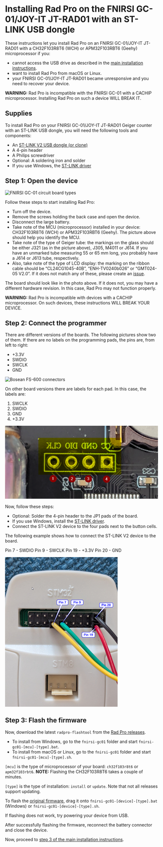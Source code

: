 # Installing Rad Pro on the FNIRSI GC-01/JOY-IT JT-RAD01 with an ST-LINK USB dongle

These instructions let you install Rad Pro on an FNIRSI GC-01/JOY-IT JT-RAD01 with a CH32F103R8T6 (WCH) or APM32F103RBT6 (Geehy) microprocessor if you:

* cannot access the USB drive as described in the [main installation instructions](install.md).
* want to install Rad Pro from macOS or Linux.
* your FNIRSI GC-01/JOY-IT JT-RAD01 became unresponsive and you need to recover your device.

**WARNING:** Rad Pro is incompatible with the FNIRSI GC-01 with a CACHIP microprocessor. Installing Rad Pro on such a device WILL BREAK IT.

## Supplies

To install Rad Pro on your FNIRSI GC-01/JOY-IT JT-RAD01 Geiger counter with an ST-LINK USB dongle, you will need the following tools and components:

* An [ST-LINK V2 USB dongle (or clone)](https://www.amazon.com/s?k=st-link+v2)
* A 4-pin header
* A Philips screwdriver
* Optional: A soldering iron and solder
* If you use Windows, the [ST-LINK driver](https://www.st.com/en/development-tools/stsw-link009.html)

## Step 1: Open the device

![FNIRSI GC-01 circuit board types](img/gc-01-board-type.jpg)

Follow these steps to start installing Rad Pro:

* Turn off the device.
* Remove the screws holding the back case and open the device.
* Disconnect the large battery.
* Take note of the MCU (microprocessor) installed in your device: CH32F103R8T6 (WCH) or APM32F103RBT6 (Geehy). The picture above should help you identify the MCU.
* Take note of the type of Geiger tube: the markings on the glass should be either J321 (as in the picture above), J305, M4011 or J614. If you have an unmarked tube measuring 55 or 65 mm long, you probably have a J614 or J613 tube, respectively.
* Also, take note of the type of LCD display: the marking on the ribbon cable should be “CL24CG1045-40B”, “ENH-TV0240b026” or “GMT024-05 V2.0”. If it does not match any of these, please create an [issue](https://github.com/Gissio/radpro/issues).

The board should look like in the photo above. If it does not, you may have a different hardware revision. In this case, Rad Pro may not function properly.

**WARNING:** Rad Pro is incompatible with devices with a CACHIP microprocessor. On such devices, these instructions WILL BREAK YOUR DEVICE.

## Step 2: Connect the programmer

There are different versions of the boards. The following pictures show two of them.
If there are no labels on the programming pads, the pins are, from left to right:

* +3.3V
* SWDIO
* SWCLK
* GND

![Bosean FS-600 connectors](img/gc-01-swd.jpg)

On other board versions there are labels for each pad. In this case, the labels are:

1. SWCLK
2. SWDIO 
3. GND
4. +3.3V

![Bosean FS-600 connectors](img/gc-01-swd_2.png)

Now, follow these steps:

* Optional: Solder the 4-pin header to the JP1 pads of the board.
* If you use Windows, install the [ST-LINK driver](https://www.st.com/en/development-tools/stsw-link009.html).
* Connect the ST-LINK V2 device to the four pads next to the button cells.

The following example shows how to connect the ST-LINK V2 device to the board.

Pin 7   - SWDIO
Pin 9   - SWCLK
Pin 19  - +3.3V
Pin 20  - GND

![Bosean FS-600 connectors](img/gc-01-stlink.png)

## Step 3: Flash the firmware

Now, download the latest `radpro-flashtool` from the [Rad Pro releases](https://github.com/Gissio/radpro/releases).

* To install from Windows, go to the `fnirsi-gc01` folder and start `fnirsi-gc01-[mcu]-[type].bat`.
* To install from macOS or Linux, go to the `fnirsi-gc01` folder and start `fnirsi-gc01-[mcu]-[type].sh`.

`[mcu]` is the type of microprocessor of your board: `ch32f103r8t6` or `apm32f103rbt6`. **NOTE:** Flashing the CH32F103R8T6 takes a couple of minutes.

`[type]` is the type of installation: `install` or `update`. Note that not all releases support updating.

To flash the [original firmware](firmware), drag it onto `fnirsi-gc01-[device]-[type].bat` (Windows) or `fnirsi-gc01-[device]-[type].sh`.

If flashing does not work, try powering your device from USB.

After successfully flashing the firmware, reconnect the battery connector and close the device.

Now, proceed to [step 3 of the main installation instructions](install.md#step-3-configure-your-device).
